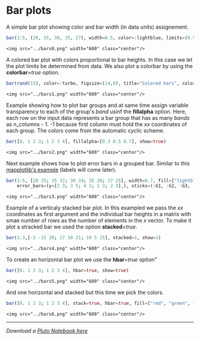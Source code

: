# Bar plots

A simple bar plot showing color and bar width (in data units) assignement.

```julia
bar(1:5, (20, 35, 30, 35, 27), width=0.5, color=:lightblue, limits=(0.5,5.5,0,40), show=true)
```

```@raw html
<img src="../bars0.png" width="600" class="center"/>
```

A colored bar plot with colors proportional to bar heights. In this case we let the plot limits be determined from data. We also plot a colorbar by using the **colorbar**=*true* option.

```julia
bar(rand(15), color=:turbo, figsize=(14,8), title="Colored bars", colorbar=true, show=true)
```

```@raw html
<img src="../bars1.png" width="600" class="center"/>
```

Example showing how to plot bar groups and at same time assign variable transparency to each of the group's *band* usinf the **fillalpha** option. Here, each row on the input data represents a bar group that has as many *bands* as n_columns - 1. -1 because first column must hold the *xx* coordinates of each group. The colors come from the automatic cyclic scheme.

```julia
bar([0. 1 2 3; 1 2 3 4], fillalpha=[0.3 0.5 0.7], show=true)
```

```@raw html
<img src="../bars2.png" width="600" class="center"/>
```

Next example shows how to plot error bars in a grouped bar. Similar to this [mapplotlib's example](https://matplotlib.org/3.1.1/gallery/lines_bars_and_markers/barchart.html#sphx-glr-gallery-lines-bars-and-markers-barchart-py) (labels will come later).

```julia
bar(1:5, [20 25; 35 32; 30 34; 35 20; 27 25], width=0.7, fill=["lightblue", "brown"],
    error_bars=(y=[2 3; 3 5; 4 2; 1 3; 2 3],), xticks=(:G1, :G2, :G3, :G4, :G5), yaxis=(annot=5,label=:Scores), frame=(title="Scores by group and gender", axes=:WSrt), show=true)
```

```@raw html
<img src="../bars3.png" width="600" class="center"/>
```

Example of a verticaly stacked bar plot. In this exampled we pass the *xx* coordinates as first argument and the individual bar heights in a matrix with smae number of rows as the number of elements in the *x* vector. To make it plot a stracked bar we used the option **stacked**=*true*.

```julia
bar(1:3,[-5 -15 20; 17 10 21; 10 5 15], stacked=1, show=1)
```

```@raw html
<img src="../bars4.png" width="600" class="center"/>
```

To create an horizontal bar plot we use the **hbar**=*true* option"

```julia
bar([0. 1 2 3; 1 2 3 4], hbar=true, show=true)
```

```@raw html
<img src="../bars5.png" width="600" class="center"/>
```

And one horizontal and stacked but this time we pick the colors.

```julia
bar([0. 1 2 3; 1 2 3 4], stack=true, hbar=true, fill=["red", "green", "blue"], show=true)
```

```@raw html
<img src="../bars6.png" width="600" class="center"/>
```

---

*Download a [Pluto Notebook here](bars.jl)*
